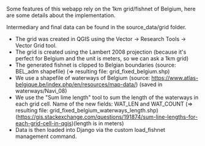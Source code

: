 Some features of this webapp rely on the 1km grid/fishnet of Belgium, here are some details about the implementation.

Intermediary and final data can be found in the source_data/grid folder.

- The grid was created in QGIS using the Vector -> Research Tools -> Vector Grid tool. 
- The grid is created using the Lambert 2008 projection (because it's perfect for Belgium and the unit is meters, so we can ask a 1km grid)
- The generated fishnet is clipped to Belgian boundaries (source: BEL_adm shapefile) (=> resulting file: grid_fixed_belgium.shp)
- We use a shapefile of waterways of Belgium (source: https://www.atlas-belgique.be/index.php/en/resources/map-data/) (saved in waterways/Navi_08)
- We use the "Sum lime length" tool to sum the length of the waterways in each grid cell. Name of the new fields: WAT_LEN and WAT_COUNT (=> resulting file: grid_fixed_belgium_waterways_length.shp)(https://gis.stackexchange.com/questions/191874/sum-line-lengths-for-each-grid-cell-in-qgis)(length is in meters)
- Data is then loaded into Django via the custom load_fishnet management command.